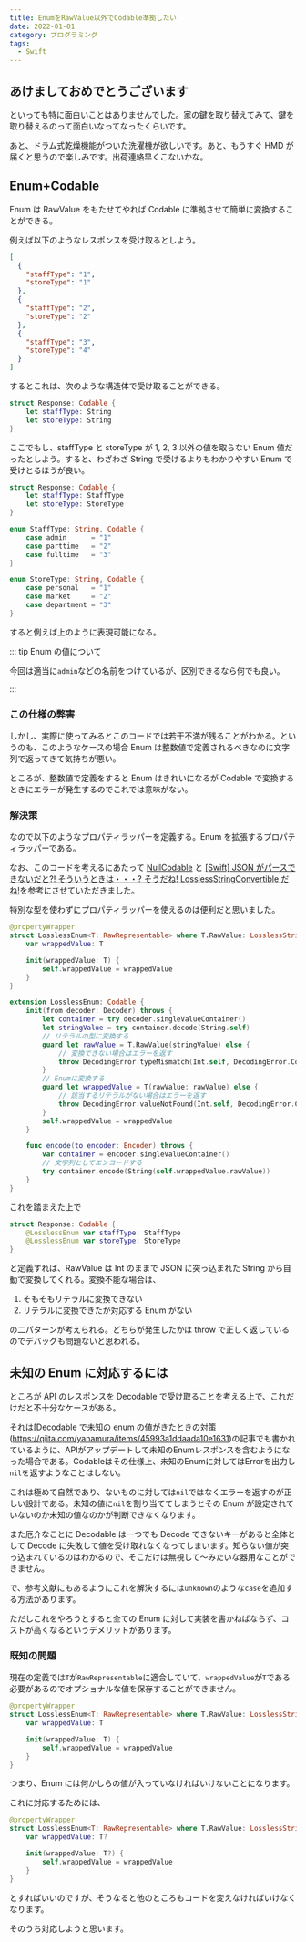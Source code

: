 ```yaml
---
title: EnumをRawValue以外でCodable準拠したい
date: 2022-01-01
category: プログラミング
tags:
  - Swift
---
```


## あけましておめでとうございます

といっても特に面白いことはありませんでした。家の鍵を取り替えてみて、鍵を取り替えるのって面白いなってなったくらいです。

あと、ドラム式乾燥機能がついた洗濯機が欲しいです。あと、もうすぐ HMD が届くと思うので楽しみです。出荷連絡早くこないかな。

## Enum+Codable

Enum は RawValue をもたせてやれば Codable に準拠させて簡単に変換することができる。

例えば以下のようなレスポンスを受け取るとしよう。

```json
[
  {
    "staffType": "1",
    "storeType": "1"
  },
  {
    "staffType": "2",
    "storeType": "2"
  },
  {
    "staffType": "3",
    "storeType": "4"
  }
]
```

するとこれは、次のような構造体で受け取ることができる。

```swift
struct Response: Codable {
    let staffType: String
    let storeType: String
}
```

ここでもし、staffType と storeType が 1, 2, 3 以外の値を取らない Enum 値だったとしよう。すると、わざわざ String で受けるよりもわかりやすい Enum で受けとるほうが良い。

```swift
struct Response: Codable {
    let staffType: StaffType
    let storeType: StoreType
}

enum StaffType: String, Codable {
    case admin      = "1"
    case parttime   = "2"
    case fulltime   = "3"
}

enum StoreType: String, Codable {
    case personal   = "1"
    case market     = "2"
    case department = "3"
}
```

すると例えば上のように表現可能になる。

::: tip Enum の値について

今回は適当に`admin`などの名前をつけているが、区別できるなら何でも良い。

:::

### この仕様の弊害

しかし、実際に使ってみるとこのコードでは若干不満が残ることがわかる。というのも、このようなケースの場合 Enum は整数値で定義されるべきなのに文字列で返ってきて気持ちが悪い。

ところが、整数値で定義をすると Enum はきれいになるが Codable で変換するときにエラーが発生するのでこれでは意味がない。

### 解決策

なので以下のようなプロパティラッパーを定義する。Enum を拡張するプロパティラッパーである。

なお、このコードを考えるにあたって [NullCodable](https://github.com/g-mark/NullCodable) と [[Swift] JSON がパースできないだと?! そういうときは・・・? そうだね! LosslessStringConvertible だね!](https://dev.classmethod.jp/articles/json-parse-with-lossless-string-convertible/)を参考にさせていただきました。

特別な型を使わずにプロパティラッパーを使えるのは便利だと思いました。

```swift
@propertyWrapper
struct LosslessEnum<T: RawRepresentable> where T.RawValue: LosslessStringConvertible {
    var wrappedValue: T

    init(wrappedValue: T) {
        self.wrappedValue = wrappedValue
    }
}

extension LosslessEnum: Codable {
    init(from decoder: Decoder) throws {
        let container = try decoder.singleValueContainer()
        let stringValue = try container.decode(String.self)
        // リテラルの型に変換する
        guard let rawValue = T.RawValue(stringValue) else {
            // 変換できない場合はエラーを返す
            throw DecodingError.typeMismatch(Int.self, DecodingError.Context(codingPath: container.codingPath, debugDescription: "Could not decode `\(stringValue)` to `\(T.RawValue.self)`", underlyingError: nil))
        }
        // Enumに変換する
        guard let wrappedValue = T(rawValue: rawValue) else {
            // 該当するリテラルがない場合はエラーを返す
            throw DecodingError.valueNotFound(Int.self, DecodingError.Context(codingPath: container.codingPath, debugDescription: "Not defined rawValue `\(rawValue)` on `\(T.self)`"))
        }
        self.wrappedValue = wrappedValue
    }

    func encode(to encoder: Encoder) throws {
        var container = encoder.singleValueContainer()
        // 文字列としてエンコードする
        try container.encode(String(self.wrappedValue.rawValue))
    }
}
```

これを踏まえた上で

```swift
struct Response: Codable {
    @LosslessEnum var staffType: StaffType
    @LosslessEnum var storeType: StoreType
}
```

と定義すれば、RawValue は Int のままで JSON に突っ込まれた String から自動で変換してくれる。変換不能な場合は、

1. そもそもリテラルに変換できない
2. リテラルに変換できたが対応する Enum がない

の二パターンが考えられる。どちらが発生したかは throw で正しく返しているのでデバッグも問題ないと思われる。

## 未知の Enum に対応するには

ところが API のレスポンスを Decodable で受け取ることを考える上で、これだけだと不十分なケースがある。

それは[Decodable で未知の enum の値がきたときの対策(https://qiita.com/yanamura/items/45993a1ddaada10e1631)の記事でも書かれているように、APIがアップデートして未知のEnumレスポンスを含むようになった場合である。Codableはその仕様上、未知のEnumに対してはErrorを出力し`nil`を返すようなことはしない。

これは極めて自然であり、ないものに対しては`nil`ではなくエラーを返すのが正しい設計である。未知の値に`nil`を割り当ててしまうとその Enum が設定されていないのか未知の値なのかが判断できなくなります。

また厄介なことに Decodable は一つでも Decode できないキーがあると全体として Decode に失敗して値を受け取れなくなってしまいます。知らない値が突っ込まれているのはわかるので、そこだけは無視して〜みたいな器用なことができません。

で、参考文献にもあるようにこれを解決するには`unknown`のような`case`を追加する方法があります。

ただしこれをやろうとすると全ての Enum に対して実装を書かねばならず、コストが高くなるというデメリットがあります。

### 既知の問題

現在の定義では`T`が`RawRepresentable`に適合していて、`wrappedValue`が`T`である必要があるのでオプショナルな値を保存することができません。

```swift
@propertyWrapper
struct LosslessEnum<T: RawRepresentable> where T.RawValue: LosslessStringConvertible {
    var wrappedValue: T

    init(wrappedValue: T) {
        self.wrappedValue = wrappedValue
    }
}
```

つまり、Enum には何かしらの値が入っていなければいけないことになります。

これに対応するためには、

```swift
@propertyWrapper
struct LosslessEnum<T: RawRepresentable> where T.RawValue: LosslessStringConvertible {
    var wrappedValue: T?

    init(wrappedValue: T?) {
        self.wrappedValue = wrappedValue
    }
}
```

とすればいいのですが、そうなると他のところもコードを変えなければいけなくなります。

そのうち対応しようと思います。
